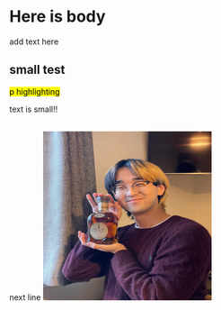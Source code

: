 <!DOCTYPE html>
<html> 
  <head>
    <meta chareset="utf-8">
    <title> Hi I'm Juho</title>
  </head>
  <body>
    <h1> Here is body </h1>
    <p> add text here </p>
    <h2> small test </h2>
    <mark>p highlighting </mark>
    <p> text is small!! </p>
    <br/> next line
    <img src="Image (1).jpeg"
         width="300" height="300"/>
  </body>




</html>
